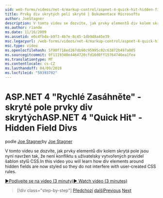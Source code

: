 ```yaml
---
uid: web-forms/videos/net-4/markup-control/aspnet-4-quick-hit-hidden-field-divs
title: Prvky div skrytých polí skryté | Dokumentace Microsoftu
author: JoeStagner
description: V tomto videu se dozvíte, jak prvky elementů div kolem skrytá pole jsou nyní navržen tak, že není konfliktu s uživatelsky vytvořených pravidel šablon stylů CSS.
ms.author: riande
ms.date: 11/16/2009
ms.assetid: e0c4fbda-b9f3-4b7e-8c45-1db9d8a45e39
msc.legacyurl: /web-forms/videos/net-4/markup-control/aspnet-4-quick-hit-hidden-field-divs
msc.type: video
ms.openlocfilehash: 5f90f718ed267db90c95995c02c63872b497a005
ms.sourcegitcommit: 0f1119340e4464720cfd16d0ff15764746ea1fea
ms.translationtype: MT
ms.contentlocale: cs-CZ
ms.lasthandoff: 04/09/2019
ms.locfileid: "59393792"
---
```

# <a name="aspnet-4-quick-hit---hidden-field-divs"></a><span data-ttu-id="e5c36-103">ASP.NET 4 "Rychlé Zasáhněte" - skryté pole prvky div skrytých</span><span class="sxs-lookup"><span data-stu-id="e5c36-103">ASP.NET 4 "Quick Hit" - Hidden Field Divs</span></span>

<span data-ttu-id="e5c36-104">podle [Joe Stagner](https://github.com/JoeStagner)</span><span class="sxs-lookup"><span data-stu-id="e5c36-104">by [Joe Stagner](https://github.com/JoeStagner)</span></span>

<span data-ttu-id="e5c36-105">V tomto videu se dozvíte, jak prvky elementů div kolem skrytá pole jsou nyní navržen tak, že není konfliktu s uživatelsky vytvořených pravidel šablon stylů CSS.</span><span class="sxs-lookup"><span data-stu-id="e5c36-105">In this video you will learn how div elements around hidden fields are now styled so they do not interfere with user-created CSS rules.</span></span>

[<span data-ttu-id="e5c36-106">&#9654;Podívejte se na video (3 minuty)</span><span class="sxs-lookup"><span data-stu-id="e5c36-106">&#9654; Watch video (3 minutes)</span></span>](https://channel9.msdn.com/Blogs/ASP-NET-Site-Videos/aspnet-4-quick-hit-hidden-field-divs)

> [!div class="step-by-step"]
> <span data-ttu-id="e5c36-107">[Předchozí](aspnet-4-quick-hit-tableless-menu-control.md)
> [další](aspnet-4-quick-hit-disabled-control-styling.md)</span><span class="sxs-lookup"><span data-stu-id="e5c36-107">[Previous](aspnet-4-quick-hit-tableless-menu-control.md)
[Next](aspnet-4-quick-hit-disabled-control-styling.md)</span></span>
